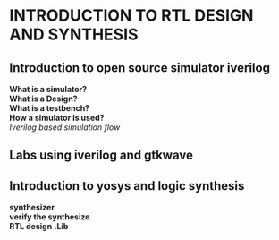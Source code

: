 # INTRODUCTION TO RTL DESIGN AND SYNTHESIS
## Introduction to open source simulator iverilog
**What is a simulator?**  
**What is a Design?**  
**What is a testbench?**  
**How a simulator is used?**  
*Iverilog based simulation flow*

## Labs using iverilog and gtkwave
## Introduction to yosys and logic synthesis
**synthesizer**  
**verify the synthesize**  
**RTL design**
**.Lib**

